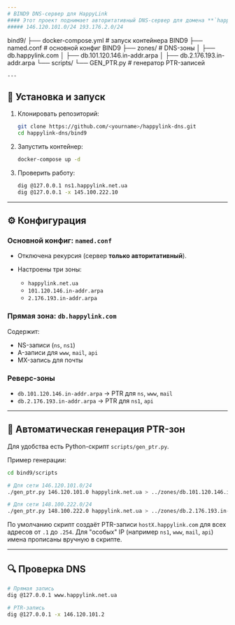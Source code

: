 ```yaml
---
# BIND9 DNS-сервер для HappyLink
#### Этот проект поднимает авторитативный DNS-сервер для домена **`happylink.net.ua`** и реверс-зон для двух подсетей /24
##### 146.120.101.0/24 193.176.2.0/24

```
bind9/
 ├── docker-compose.yml      # запуск контейнера BIND9
 ├── named.conf              # основной конфиг BIND9
 ├── zones/                  # DNS-зоны
 │    ├── db.happylink.com
 │    ├── db.101.120.146.in-addr.arpa
 │    ├── db.2.176.193.in-addr.arpa
 └── scripts/
      └── GEN_PTR.py         # генератор PTR-записей

```
---
```


## 🔧 Установка и запуск

1. Клонировать репозиторий:

   ```bash
   git clone https://github.com/<yourname>/happylink-dns.git
   cd happylink-dns/bind9
   ```

2. Запустить контейнер:

   ```bash
   docker-compose up -d
   ```

3. Проверить работу:

   ```bash
   dig @127.0.0.1 ns1.happylink.net.ua
   dig @127.0.0.1 -x 145.100.222.10
   ```

---

## ⚙️ Конфигурация

### Основной конфиг: `named.conf`

* Отключена рекурсия (сервер **только авторитативный**).
* Настроены три зоны:

  * `happylink.net.ua`
  * `101.120.146.in-addr.arpa`
  * `2.176.193.in-addr.arpa`

### Прямая зона: `db.happylink.com`

Содержит:

* NS-записи (`ns`, `ns1`)
* A-записи для `www`, `mail`, `api`
* MX-запись для почты

### Реверс-зоны

* `db.101.120.146.in-addr.arpa` → PTR для `ns`, `www`, `mail`
* `db.2.176.193.in-addr.arpa` → PTR для `ns1`, `api`

---

## 🔄 Автоматическая генерация PTR-зон

Для удобства есть Python-скрипт `scripts/gen_ptr.py`.

Пример генерации:

```bash
cd bind9/scripts

# Для сети 146.120.101.0/24
./gen_ptr.py 146.120.101.0 happylink.net.ua > ../zones/db.101.120.146.in-addr.arpa

# Для сети 148.100.222.0/24
./gen_ptr.py 148.100.222.0 happylink.net.ua > ../zones/db.2.176.193.in-addr.arpa
```

По умолчанию скрипт создаёт PTR-записи `hostX.happylink.com` для всех адресов от `.1` до `.254`.
Для "особых" IP (например `ns1`, `www`, `mail`, `api`) имена прописаны вручную в скрипте.

---

## 🔍 Проверка DNS

```bash
# Прямая запись
dig @127.0.0.1 www.happylink.net.ua

# PTR-запись
dig @127.0.0.1 -x 146.120.101.2
```
